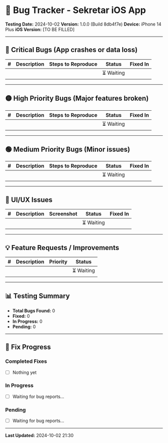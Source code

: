 # 🐛 Bug Tracker - Sekretar iOS App

**Testing Date:** 2024-10-02
**Version:** 1.0.0 (Build 8db4f7e)
**Device:** iPhone 14 Plus
**iOS Version:** [TO BE FILLED]

---

## 🔴 Critical Bugs (App crashes or data loss)

| # | Description | Steps to Reproduce | Status | Fixed In |
|---|-------------|-------------------|--------|----------|
| | | | ⏳ Waiting | |

---

## 🟡 High Priority Bugs (Major features broken)

| # | Description | Steps to Reproduce | Status | Fixed In |
|---|-------------|-------------------|--------|----------|
| | | | ⏳ Waiting | |

---

## 🟢 Medium Priority Bugs (Minor issues)

| # | Description | Steps to Reproduce | Status | Fixed In |
|---|-------------|-------------------|--------|----------|
| | | | ⏳ Waiting | |

---

## 🔵 UI/UX Issues

| # | Description | Screenshot | Status | Fixed In |
|---|-------------|------------|--------|----------|
| | | | ⏳ Waiting | |

---

## 💡 Feature Requests / Improvements

| # | Description | Priority | Status |
|---|-------------|----------|--------|
| | | | ⏳ Waiting |

---

## 📊 Testing Summary

- **Total Bugs Found:** 0
- **Fixed:** 0
- **In Progress:** 0
- **Pending:** 0

---

## 🔧 Fix Progress

### Completed Fixes
- [ ] Nothing yet

### In Progress
- [ ] Waiting for bug reports...

### Pending
- [ ] Waiting for bug reports...

---

**Last Updated:** 2024-10-02 21:30